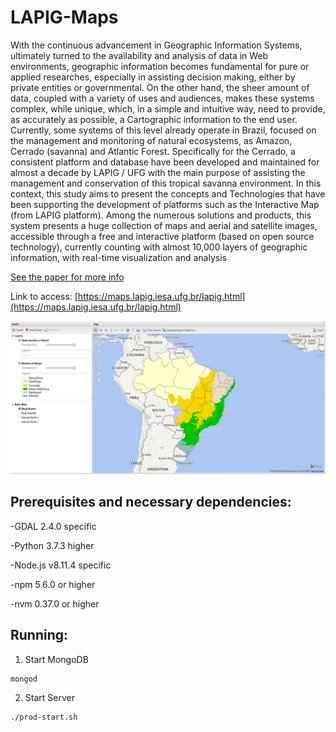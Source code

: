 # LAPIG-Maps

With the continuous advancement in Geographic Information Systems, ultimately turned to the availability and analysis of data in Web environments, geographic information becomes fundamental for pure or applied researches, especially in assisting decision making, either by private entities or governmental. On the other hand, the sheer amount of data, coupled with a variety of uses and audiences, makes these systems complex, while unique, which, in a simple and intuitive way, need to provide, as accurately as possible, a Cartographic information to the end user. Currently, some systems of this level already operate in Brazil, focused on the management and monitoring of natural ecosystems, as Amazon, Cerrado (savanna) and Atlantic Forest. Specifically for the Cerrado, a consistent platform and database have been developed and maintained for almost a decade by LAPIG / UFG with the main purpose of assisting the management and conservation of this tropical savanna environment. In this context, this study aims to present the concepts and Technologies that have been supporting the development of platforms such as the Interactive Map (from LAPIG platform). Among the numerous solutions and products, this system presents a huge collection of maps and aerial and satellite images, accessible through a free and interactive platform (based on open source technology), currently counting with almost 10,000 layers of geographic information, with real-time visualization and analysis

[See the paper for more info](http://www.seer.ufu.br/index.php/revistabrasileiracartografia/article/view/43983)

Link to access: [https://maps.lapig.iesa.ufg.br/lapig.html](https://maps.lapig.iesa.ufg.br/lapig.html)

![alt tag](https://raw.githubusercontent.com/lapig-ufg/lapig-maps/master/proj/application.png)

## Prerequisites and necessary dependencies:

-GDAL 2.4.0 specific

-Python 3.7.3 higher

-Node.js v8.11.4 specific

-npm 5.6.0 or higher

-nvm 0.37.0 or higher

## Running:
 1. Start MongoDB
 ```
 mongod
 ```
 2. Start Server
 ```
 ./prod-start.sh
 ```
